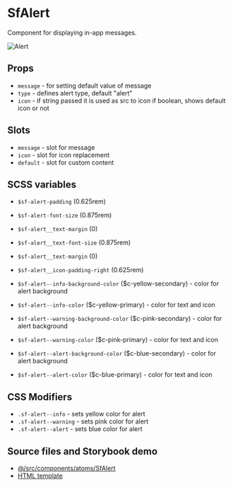 # SfAlert

Component for displaying in-app messages.

![Alert](https://user-images.githubusercontent.com/33127342/55155868-ba88a500-5158-11e9-94f4-3cd787e5c1b4.png "Alert")

## Props

- `message` - for setting default value of message
- `type` - defines alert type, default "alert"
- `icon` - if string passed it is used as src to icon if boolean, shows default icon or not

## Slots

- `message` - slot for message
- `icon` - slot for icon replacement
- `default` - slot for custom content

## SCSS variables

- `$sf-alert-padding` (0.625rem)
- `$sf-alert-font-size` (0.875rem)

- `$sf-alert__text-margin` (0)
- `$sf-alert__text-font-size` (0.875rem)
- `$sf-alert__text-margin` (0)

- `$sf-alert__icon-padding-right` (0.625rem)

- `$sf-alert--info-background-color` ($c-yellow-secondary) - color for alert background
- `$sf-alert--info-color` ($c-yellow-primary) - color for text and icon

- `$sf-alert--warning-background-color` ($c-pink-secondary) - color for alert background
- `$sf-alert--warning-color` ($c-pink-primary) - color for text and icon

- `$sf-alert--alert-background-color` ($c-blue-secondary) - color for alert background
- `$sf-alert--alert-color` ($c-blue-primary) - color for text and icon

## CSS Modifiers

- `.sf-alert--info` - sets yellow color for alert
- `.sf-alert--warning` - sets pink color for alert
- `.sf-alert--alert` - sets blue color for alert

## Source files and Storybook demo

- [@/src/components/atoms/SfAlert](https://github.com/DivanteLtd/storefront-ui/tree/master/src/components/atoms/SfAlert)
- [HTML template](https://github.com/DivanteLtd/storefront-ui/tree/master/src/components/atoms/SfAlert/SfAlert.html)
